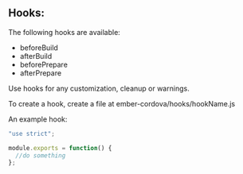 ## Hooks:

The following hooks are available:

* beforeBuild
* afterBuild
* beforePrepare
* afterPrepare

Use hooks for any customization, cleanup or warnings.

To create a hook, create a file at ember-cordova/hooks/hookName.js

An example hook:

```js
"use strict";

module.exports = function() {
  //do something
};
```
